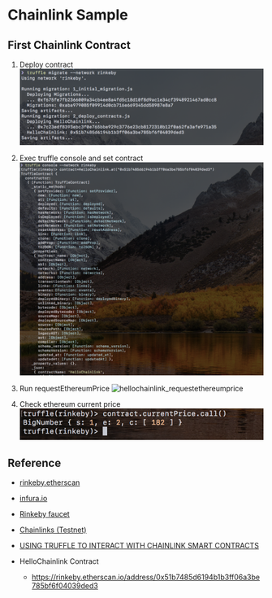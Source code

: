 # Chainlink Sample

## First Chainlink Contract

1. Deploy contract
![hellochainlink_deploy](./img/hellochainlink_deploy.png)

2. Exec truffle console and set contract
![hellochainlink_set](./img/hellochainlink_set.png)

3. Run requestEthereumPrice
![hellochainlink_requestethereumprice](./img/hellochainlink_requestethereumprice.png)


4. Check ethereum current price
![hellochainlink_currentprice](./img/hellochainlink_currentprice.png)

## Reference
- [rinkeby.etherscan](https://rinkeby.etherscan.io/)

- [infura.io](https://infura.io/)

- [Rinkeby faucet](https://rinkeby.chain.link/)

- [Chainlinks (Testnet)](https://docs.chain.link/docs/available-oracles)

- [USING TRUFFLE TO INTERACT WITH CHAINLINK SMART CONTRACTS](https://www.trufflesuite.com/blog/using-truffle-to-interact-with-chainlink-smart-contracts)

- HelloChainlink Contract

  - https://rinkeby.etherscan.io/address/0x51b7485d6194b1b3ff06a3be785bf6f04039ded3


